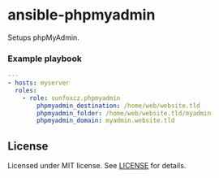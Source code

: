 # ansible-phpmyadmin

Setups phpMyAdmin.

### Example playbook
```yaml
---
- hosts: myserver
  roles:
    - role: sunfoxcz.phpmyadmin
        phpmyadmin_destination: /home/web/website.tld
        phpmyadmin_folder: /home/web/website.tld/myadmin
        phpmyadmin_domain: myadmin.website.tld
```

## License

Licensed under MIT license. See [LICENSE](LICENSE.md) for details.
